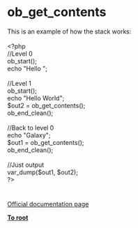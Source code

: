 # ob_get_contents




<div class="phpcode"><span class="html">
This is an example of how the stack works:<br><br><span class="default">&lt;?php<br></span><span class="comment">//Level 0<br></span><span class="default">ob_start</span><span class="keyword">();<br>echo </span><span class="string">&quot;Hello &quot;</span><span class="keyword">;<br><br></span><span class="comment">//Level 1<br></span><span class="default">ob_start</span><span class="keyword">();<br>echo </span><span class="string">&quot;Hello World&quot;</span><span class="keyword">;<br></span><span class="default">$out2 </span><span class="keyword">= </span><span class="default">ob_get_contents</span><span class="keyword">();<br></span><span class="default">ob_end_clean</span><span class="keyword">();<br><br></span><span class="comment">//Back to level 0<br></span><span class="keyword">echo </span><span class="string">&quot;Galaxy&quot;</span><span class="keyword">;<br></span><span class="default">$out1 </span><span class="keyword">= </span><span class="default">ob_get_contents</span><span class="keyword">();<br></span><span class="default">ob_end_clean</span><span class="keyword">();<br><br></span><span class="comment">//Just output<br></span><span class="default">var_dump</span><span class="keyword">(</span><span class="default">$out1</span><span class="keyword">, </span><span class="default">$out2</span><span class="keyword">);<br></span><span class="default">?&gt;</span>
</span>
</div>
  

#

[Official documentation page](https://www.php.net/manual/en/function.ob-get-contents.php)

**[To root](/)**